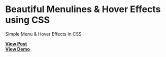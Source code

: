 # Beautiful Menulines & Hover Effects using CSS
Simple Menu &amp; Hover Effects In CSS

<a href="https://designdrastic.com/snippet/beautiful-menulines-effects"><strong>View Post</strong></a>
<br />
<a href="https://designdrastic.com/post/demo/beautiful-menulines-effects"><strong>View Demo</strong></a>
